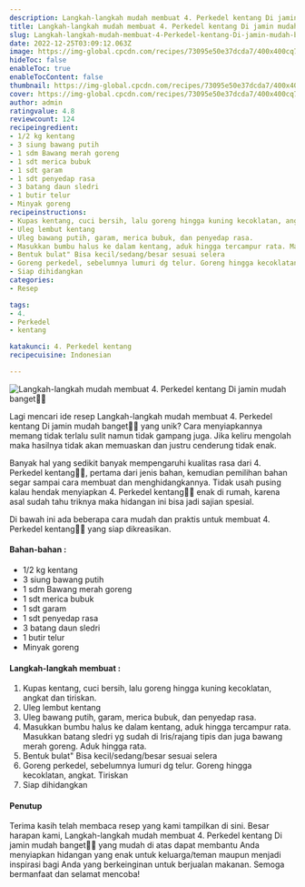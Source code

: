 ```yaml
---
description: Langkah-langkah mudah membuat 4. Perkedel kentang Di jamin mudah banget"
title: Langkah-langkah mudah membuat 4. Perkedel kentang Di jamin mudah banget
slug: Langkah-langkah-mudah-membuat-4-Perkedel-kentang-Di-jamin-mudah-banget
date: 2022-12-25T03:09:12.063Z
image: https://img-global.cpcdn.com/recipes/73095e50e37dcda7/400x400cq70/photo.jpg
hideToc: false
enableToc: true
enableTocContent: false
thumbnail: https://img-global.cpcdn.com/recipes/73095e50e37dcda7/400x400cq70/photo.jpg
cover: https://img-global.cpcdn.com/recipes/73095e50e37dcda7/400x400cq70/photo.jpg
author: admin
ratingvalue: 4.8
reviewcount: 124
recipeingredient:
- 1/2 kg kentang
- 3 siung bawang putih
- 1 sdm Bawang merah goreng
- 1 sdt merica bubuk
- 1 sdt garam
- 1 sdt penyedap rasa
- 3 batang daun sledri
- 1 butir telur
- Minyak goreng
recipeinstructions:
- Kupas kentang, cuci bersih, lalu goreng hingga kuning kecoklatan, angkat dan tiriskan.
- Uleg lembut kentang
- Uleg bawang putih, garam, merica bubuk, dan penyedap rasa.
- Masukkan bumbu halus ke dalam kentang, aduk hingga tercampur rata. Masukkan batang sledri yg sudah di Iris/rajang tipis dan juga bawang merah goreng. Aduk hingga rata.
- Bentuk bulat" Bisa kecil/sedang/besar sesuai selera
- Goreng perkedel, sebelumnya lumuri dg telur. Goreng hingga kecoklatan, angkat. Tiriskan
- Siap dihidangkan
categories:
- Resep

tags:
- 4.
- Perkedel
- kentang

katakunci: 4. Perkedel kentang
recipecuisine: Indonesian

---
```


![Langkah-langkah mudah membuat 4. Perkedel kentang Di jamin mudah banget👩‍🍳](https://img-global.cpcdn.com/recipes/73095e50e37dcda7/400x400cq70/photo.jpg)

Lagi mencari ide resep Langkah-langkah mudah membuat 4. Perkedel kentang Di jamin mudah banget👩‍🍳 yang unik? Cara menyiapkannya memang tidak terlalu sulit namun tidak gampang juga. Jika keliru mengolah maka hasilnya tidak akan memuaskan dan justru cenderung tidak enak.

Banyak hal yang sedikit banyak mempengaruhi kualitas rasa dari 4. Perkedel kentang👩‍🍳, pertama dari jenis bahan, kemudian pemilihan bahan segar sampai cara membuat dan menghidangkannya. Tidak usah pusing kalau hendak menyiapkan 4. Perkedel kentang👩‍🍳 enak di rumah, karena asal sudah tahu triknya maka hidangan ini bisa jadi sajian spesial.

Di bawah ini ada beberapa cara mudah dan praktis untuk membuat 4. Perkedel kentang👩‍🍳 yang siap dikreasikan.

<!--inarticleads1-->

#### Bahan-bahan :

- 1/2 kg kentang
- 3 siung bawang putih
- 1 sdm Bawang merah goreng
- 1 sdt merica bubuk
- 1 sdt garam
- 1 sdt penyedap rasa
- 3 batang daun sledri
- 1 butir telur
- Minyak goreng

<!--inarticleads2-->

#### Langkah-langkah membuat :

1. Kupas kentang, cuci bersih, lalu goreng hingga kuning kecoklatan, angkat dan tiriskan.
1. Uleg lembut kentang
1. Uleg bawang putih, garam, merica bubuk, dan penyedap rasa.
1. Masukkan bumbu halus ke dalam kentang, aduk hingga tercampur rata. Masukkan batang sledri yg sudah di Iris/rajang tipis dan juga bawang merah goreng. Aduk hingga rata.
1. Bentuk bulat" Bisa kecil/sedang/besar sesuai selera
1. Goreng perkedel, sebelumnya lumuri dg telur. Goreng hingga kecoklatan, angkat. Tiriskan
1. Siap dihidangkan

#### Penutup

Terima kasih telah membaca resep yang kami tampilkan di sini. Besar harapan kami, Langkah-langkah mudah membuat 4. Perkedel kentang Di jamin mudah banget👩‍🍳 yang mudah di atas dapat membantu Anda menyiapkan hidangan yang enak untuk keluarga/teman maupun menjadi inspirasi bagi Anda yang berkeinginan untuk berjualan makanan. Semoga bermanfaat dan selamat mencoba!